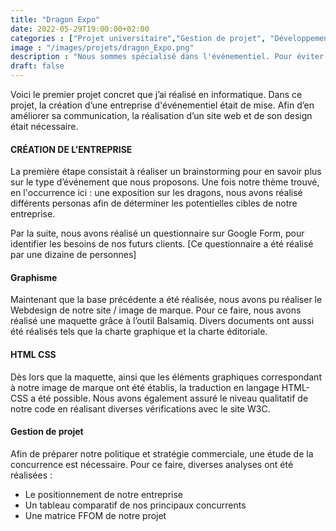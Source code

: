 ```yaml
---
title: "Dragon Expo"
date: 2022-05-29T19:00:00+02:00
categories : ["Projet universitaire","Gestion de projet", "Développement web"]
image : "/images/projets/dragon_Expo.png"
description : "Nous sommes spécialisé dans l'événementiel. Pour éviter d'avoir trop de concurrence, nous devons nous spécialiser dans un domaine particulier. Réalisation de fiche signalétique, personnas, site web, etc."
draft: false
---
```


Voici le premier projet concret que j’ai réalisé en informatique. Dans ce projet, la création d’une entreprise d'événementiel était de mise. Afin d’en améliorer sa communication, la réalisation d’un site web et de son design était nécessaire. 


#### CRÉATION DE L’ENTREPRISE

La première étape consistait à réaliser un brainstorming pour en savoir plus sur le type d’événement que nous proposons. 
Une fois notre thème trouvé, en l'occurrence ici : une exposition sur les dragons, nous avons réalisé différents personas afin de déterminer les potentielles cibles de notre entreprise.

Par la suite, nous avons réalisé un questionnaire sur Google Form, pour identifier les besoins de nos futurs clients. [Ce questionnaire a été réalisé par une dizaine de personnes] 


#### Graphisme

Maintenant que la base précédente a été réalisée, nous avons pu réaliser le Webdesign de notre site / image de marque.
Pour ce faire, nous avons réalisé une maquette grâce à l’outil Balsamiq.
Divers documents ont aussi été réalisés tels que la charte graphique et la charte éditoriale.


#### HTML CSS

Dès lors que la maquette, ainsi que les éléments graphiques correspondant à notre image de marque ont été établis, la traduction en langage HTML-CSS a été possible. Nous avons également assuré le niveau qualitatif de notre code en réalisant diverses vérifications avec le site W3C.


#### Gestion de projet

Afin de préparer notre politique et stratégie commerciale, une étude de la concurrence est nécessaire. Pour ce faire, diverses analyses ont été réalisées :
- Le positionnement de notre entreprise 
- Un tableau comparatif de nos principaux concurrents
- Une matrice FFOM de notre projet
